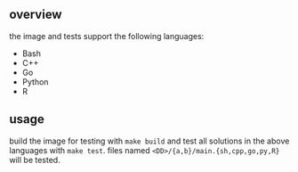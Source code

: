 ## overview

the image and tests support the following languages:

* Bash
* C++
* Go
* Python
* R

## usage

build the image for testing with `make build` and test all solutions in the above languages with `make test`. files named `<DD>/{a,b}/main.{sh,cpp,go,py,R}` will be tested.
